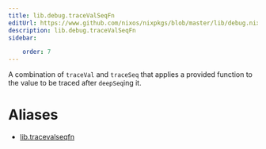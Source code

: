 ```yaml
---
title: lib.debug.traceValSeqFn
editUrl: https://www.github.com/nixos/nixpkgs/blob/master/lib/debug.nix#L169C5
description: lib.debug.traceValSeqFn
sidebar:

    order: 7
---
```


A combination of `traceVal` and `traceSeq` that applies a
provided function to the value to be traced after `deepSeq`ing
it.


# Aliases

- [lib.tracevalseqfn](/nix-doc-comments/reference/lib/lib-tracevalseqfn)


